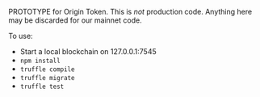 PROTOTYPE for Origin Token. This is *not* production code. Anything here may be
discarded for our mainnet code.

To use:
- Start a local blockchain on 127.0.0.1:7545
- `npm install`
- `truffle compile`
- `truffle migrate`
- `truffle test`
